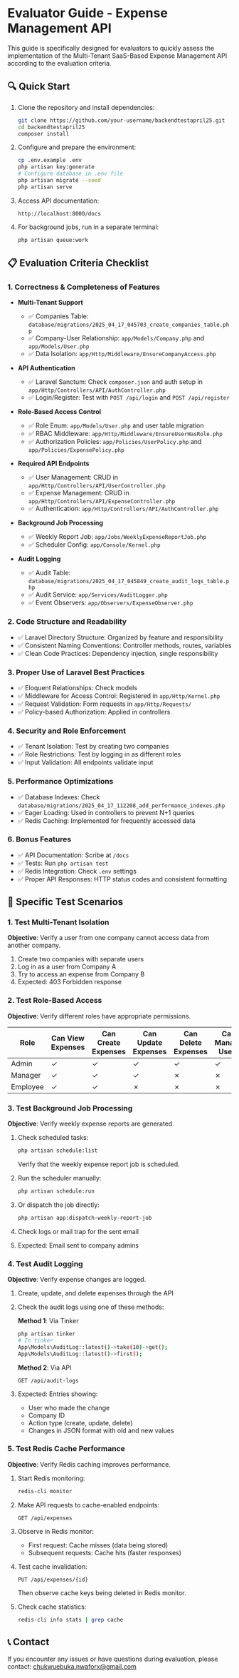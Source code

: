 # Evaluator Guide - Expense Management API

This guide is specifically designed for evaluators to quickly assess the implementation of the Multi-Tenant SaaS-Based Expense Management API according to the evaluation criteria.

## 🔍 Quick Start

1. Clone the repository and install dependencies:
   ```bash
   git clone https://github.com/your-username/backendtestapril25.git
   cd backendtestapril25
   composer install
   ```

2. Configure and prepare the environment:
   ```bash
   cp .env.example .env
   php artisan key:generate
   # Configure database in .env file
   php artisan migrate --seed
   php artisan serve
   ```

3. Access API documentation:
   ```
   http://localhost:8000/docs
   ```

4. For background jobs, run in a separate terminal:
   ```bash
   php artisan queue:work
   ```

## 📋 Evaluation Criteria Checklist

### 1. Correctness & Completeness of Features

- **Multi-Tenant Support**
  - ✅ Companies Table: `database/migrations/2025_04_17_045703_create_companies_table.php`
  - ✅ Company-User Relationship: `app/Models/Company.php` and `app/Models/User.php`
  - ✅ Data Isolation: `app/Http/Middleware/EnsureCompanyAccess.php`

- **API Authentication**
  - ✅ Laravel Sanctum: Check `composer.json` and auth setup in `app/Http/Controllers/API/AuthController.php`
  - ✅ Login/Register: Test with `POST /api/login` and `POST /api/register`

- **Role-Based Access Control**
  - ✅ Role Enum: `app/Models/User.php` and user table migration
  - ✅ RBAC Middleware: `app/Http/Middleware/EnsureUserHasRole.php`
  - ✅ Authorization Policies: `app/Policies/UserPolicy.php` and `app/Policies/ExpensePolicy.php`

- **Required API Endpoints**
  - ✅ User Management: CRUD in `app/Http/Controllers/API/UserController.php`
  - ✅ Expense Management: CRUD in `app/Http/Controllers/API/ExpenseController.php`
  - ✅ Authentication: `app/Http/Controllers/API/AuthController.php`

- **Background Job Processing**
  - ✅ Weekly Report Job: `app/Jobs/WeeklyExpenseReportJob.php`
  - ✅ Scheduler Config: `app/Console/Kernel.php`

- **Audit Logging**
  - ✅ Audit Table: `database/migrations/2025_04_17_045849_create_audit_logs_table.php`
  - ✅ Audit Service: `app/Services/AuditLogger.php`
  - ✅ Event Observers: `app/Observers/ExpenseObserver.php`

### 2. Code Structure and Readability

- ✅ Laravel Directory Structure: Organized by feature and responsibility
- ✅ Consistent Naming Conventions: Controller methods, routes, variables
- ✅ Clean Code Practices: Dependency injection, single responsibility

### 3. Proper Use of Laravel Best Practices

- ✅ Eloquent Relationships: Check models
- ✅ Middleware for Access Control: Registered in `app/Http/Kernel.php`
- ✅ Request Validation: Form requests in `app/Http/Requests/`
- ✅ Policy-based Authorization: Applied in controllers

### 4. Security and Role Enforcement

- ✅ Tenant Isolation: Test by creating two companies
- ✅ Role Restrictions: Test by logging in as different roles
- ✅ Input Validation: All endpoints validate input

### 5. Performance Optimizations

- ✅ Database Indexes: Check `database/migrations/2025_04_17_112208_add_performance_indexes.php`
- ✅ Eager Loading: Used in controllers to prevent N+1 queries
- ✅ Redis Caching: Implemented for frequently accessed data

### 6. Bonus Features

- ✅ API Documentation: Scribe at `/docs`
- ✅ Tests: Run `php artisan test`
- ✅ Redis Integration: Check `.env` settings
- ✅ Proper API Responses: HTTP status codes and consistent formatting

## 🧪 Specific Test Scenarios

### 1. Test Multi-Tenant Isolation

**Objective**: Verify a user from one company cannot access data from another company.

1. Create two companies with separate users
2. Log in as a user from Company A
3. Try to access an expense from Company B
4. Expected: 403 Forbidden response

### 2. Test Role-Based Access

**Objective**: Verify different roles have appropriate permissions.

| Role      | Can View Expenses | Can Create Expenses | Can Update Expenses | Can Delete Expenses | Can Manage Users |
|-----------|-------------------|---------------------|---------------------|---------------------|------------------|
| Admin     | ✓                 | ✓                   | ✓                   | ✓                   | ✓                |
| Manager   | ✓                 | ✓                   | ✓                   | ✗                   | ✗                |
| Employee  | ✓                 | ✓                   | ✗                   | ✗                   | ✗                |

### 3. Test Background Job Processing

**Objective**: Verify weekly expense reports are generated.

1. Check scheduled tasks:
   ```bash
   php artisan schedule:list
   ```
   Verify that the weekly expense report job is scheduled.

2. Run the scheduler manually:
   ```bash
   php artisan schedule:run
   ```

3. Or dispatch the job directly:
   ```bash
   php artisan app:dispatch-weekly-report-job
   ```

4. Check logs or mail trap for the sent email
5. Expected: Email sent to company admins

### 4. Test Audit Logging

**Objective**: Verify expense changes are logged.

1. Create, update, and delete expenses through the API
2. Check the audit logs using one of these methods:

   **Method 1**: Via Tinker
   ```bash
   php artisan tinker
   # In tinker
   App\Models\AuditLog::latest()->take(10)->get();
   App\Models\AuditLog::latest()->first();
   ```

   **Method 2**: Via API
   ```
   GET /api/audit-logs
   ```

3. Expected: Entries showing:
   - User who made the change
   - Company ID 
   - Action type (create, update, delete)
   - Changes in JSON format with old and new values

### 5. Test Redis Cache Performance

**Objective**: Verify Redis caching improves performance.

1. Start Redis monitoring:
   ```bash
   redis-cli monitor
   ```

2. Make API requests to cache-enabled endpoints:
   ```
   GET /api/expenses
   ```

3. Observe in Redis monitor:
   - First request: Cache misses (data being stored)
   - Subsequent requests: Cache hits (faster responses)

4. Test cache invalidation:
   ```
   PUT /api/expenses/{id}
   ```
   Then observe cache keys being deleted in Redis monitor.

5. Check cache statistics:
   ```bash
   redis-cli info stats | grep cache
   ```

## 📞 Contact

If you encounter any issues or have questions during evaluation, please contact: chukwuebuka.nwaforx@gmail.com